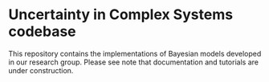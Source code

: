 # Uncertainty in Complex Systems codebase

This repository contains the implementations of Bayesian models developed in our research group. Please see note that documentation and tutorials are under construction.
